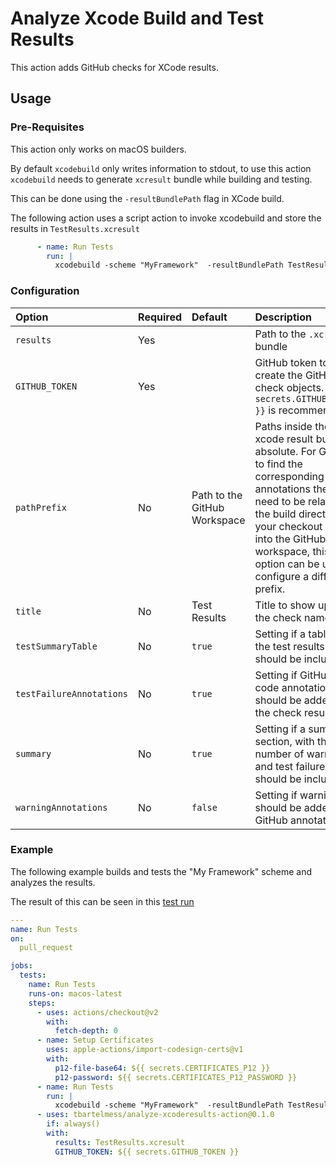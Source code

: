 # Analyze Xcode Build and Test Results

This action adds GitHub checks for XCode results.

## Usage

### Pre-Requisites

This action only works on macOS builders.

By default `xcodebuild` only writes information to stdout, to use this action `xcodebuild`
needs to generate `xcresult` bundle while building and testing.

This can be done using the `-resultBundlePath` flag in XCode build.

The following action uses a script action to invoke xcodebuild and store the results
in `TestResults.xcresult`

```yaml
      - name: Run Tests
        run: |
          xcodebuild -scheme "MyFramework"  -resultBundlePath TestResults test
```

### Configuration
| Option       | Required | Default | Description |
|:-------------|:---------|:--------|:------------|
| `results`     | Yes      |         | Path to the `.xcresult` bundle | 
| `GITHUB_TOKEN` | Yes      |         | GitHub token to create the GitHub check objects. ` ${{ secrets.GITHUB_TOKEN }}` is recommended | 
| `pathPrefix` | No       | Path to the GitHub Workspace | Paths inside the xcode result build are absolute. For GitHub to find the corresponding file for annotations the paths need to be relative to the build directory. If your checkout is not into the GitHub workspace, this option can be used to configure a different prefix. |
| `title`      | No       | Test Results | Title to show up as the check name | 
| `testSummaryTable` | No | `true`    | Setting if a table with the test results should be included | 
| `testFailureAnnotations` | No | `true` | Setting if GitHub code annotations should be added in the check results | 
| `summary` | No | `true` | Setting if a summary section, with the number of warnings and test failures should be included | 
| `warningAnnotations` | No | `false` | Setting if warnings should be added as GitHub annotations| 


### Example

The following example builds and tests the "My Framework" scheme and analyzes the results.

The result of this can be seen in this [test run](https://github.com/tbartelmess/action-test/pull/1/checks?check_run_id=2197833878)

```yaml
---
name: Run Tests
on:
  pull_request

jobs:
  tests:
    name: Run Tests
    runs-on: macos-latest
    steps:
      - uses: actions/checkout@v2
        with:
          fetch-depth: 0
      - name: Setup Certificates
        uses: apple-actions/import-codesign-certs@v1
        with:
          p12-file-base64: ${{ secrets.CERTIFICATES_P12 }}
          p12-password: ${{ secrets.CERTIFICATES_P12_PASSWORD }}
      - name: Run Tests
        run: |
          xcodebuild -scheme "MyFramework"  -resultBundlePath TestResults test
      - uses: tbartelmess/analyze-xcoderesults-action@0.1.0
        if: always()
        with:
          results: TestResults.xcresult
          GITHUB_TOKEN: ${{ secrets.GITHUB_TOKEN }}
```

